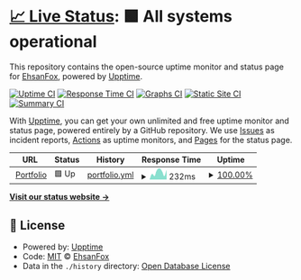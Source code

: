 # [📈 Live Status](https://ehsanfox.github.io/status): <!--live status--> **🟩 All systems operational**

This repository contains the open-source uptime monitor and status page for [EhsanFox](ehsan.js.org), powered by [Upptime](https://github.com/upptime/upptime).

[![Uptime CI](https://github.com/ehsanfox/status/workflows/Uptime%20CI/badge.svg)](https://github.com/ehsanfox/status/actions?query=workflow%3A%22Uptime+CI%22)
[![Response Time CI](https://github.com/ehsanfox/status/workflows/Response%20Time%20CI/badge.svg)](https://github.com/ehsanfox/status/actions?query=workflow%3A%22Response+Time+CI%22)
[![Graphs CI](https://github.com/ehsanfox/status/workflows/Graphs%20CI/badge.svg)](https://github.com/ehsanfox/status/actions?query=workflow%3A%22Graphs+CI%22)
[![Static Site CI](https://github.com/ehsanfox/status/workflows/Static%20Site%20CI/badge.svg)](https://github.com/ehsanfox/status/actions?query=workflow%3A%22Static+Site+CI%22)
[![Summary CI](https://github.com/ehsanfox/status/workflows/Summary%20CI/badge.svg)](https://github.com/ehsanfox/status/actions?query=workflow%3A%22Summary+CI%22)

With [Upptime](https://upptime.js.org), you can get your own unlimited and free uptime monitor and status page, powered entirely by a GitHub repository. We use [Issues](https://github.com/ehsanfox/status/issues) as incident reports, [Actions](https://github.com/ehsanfox/status/actions) as uptime monitors, and [Pages](https://ehsanfox.github.io/status) for the status page.

<!--start: status pages-->
<!-- This summary is generated by Upptime (https://github.com/upptime/upptime) -->
<!-- Do not edit this manually, your changes will be overwritten -->
<!-- prettier-ignore -->
| URL | Status | History | Response Time | Uptime |
| --- | ------ | ------- | ------------- | ------ |
| <img alt="" src="https://ehsan.js.org/favicon.ico" height="13"> [Portfolio](https://ehsan.js.org) | 🟩 Up | [portfolio.yml](https://github.com/EhsanFox/status/commits/HEAD/history/portfolio.yml) | <details><summary><img alt="Response time graph" src="./graphs/portfolio/response-time-week.png" height="20"> 232ms</summary><br><a href="https://status.ehsang.ir/history/portfolio"><img alt="Response time 186" src="https://img.shields.io/endpoint?url=https%3A%2F%2Fraw.githubusercontent.com%2FEhsanFox%2Fstatus%2FHEAD%2Fapi%2Fportfolio%2Fresponse-time.json"></a><br><a href="https://status.ehsang.ir/history/portfolio"><img alt="24-hour response time 246" src="https://img.shields.io/endpoint?url=https%3A%2F%2Fraw.githubusercontent.com%2FEhsanFox%2Fstatus%2FHEAD%2Fapi%2Fportfolio%2Fresponse-time-day.json"></a><br><a href="https://status.ehsang.ir/history/portfolio"><img alt="7-day response time 232" src="https://img.shields.io/endpoint?url=https%3A%2F%2Fraw.githubusercontent.com%2FEhsanFox%2Fstatus%2FHEAD%2Fapi%2Fportfolio%2Fresponse-time-week.json"></a><br><a href="https://status.ehsang.ir/history/portfolio"><img alt="30-day response time 200" src="https://img.shields.io/endpoint?url=https%3A%2F%2Fraw.githubusercontent.com%2FEhsanFox%2Fstatus%2FHEAD%2Fapi%2Fportfolio%2Fresponse-time-month.json"></a><br><a href="https://status.ehsang.ir/history/portfolio"><img alt="1-year response time 197" src="https://img.shields.io/endpoint?url=https%3A%2F%2Fraw.githubusercontent.com%2FEhsanFox%2Fstatus%2FHEAD%2Fapi%2Fportfolio%2Fresponse-time-year.json"></a></details> | <details><summary><a href="https://status.ehsang.ir/history/portfolio">100.00%</a></summary><a href="https://status.ehsang.ir/history/portfolio"><img alt="All-time uptime 99.98%" src="https://img.shields.io/endpoint?url=https%3A%2F%2Fraw.githubusercontent.com%2FEhsanFox%2Fstatus%2FHEAD%2Fapi%2Fportfolio%2Fuptime.json"></a><br><a href="https://status.ehsang.ir/history/portfolio"><img alt="24-hour uptime 100.00%" src="https://img.shields.io/endpoint?url=https%3A%2F%2Fraw.githubusercontent.com%2FEhsanFox%2Fstatus%2FHEAD%2Fapi%2Fportfolio%2Fuptime-day.json"></a><br><a href="https://status.ehsang.ir/history/portfolio"><img alt="7-day uptime 100.00%" src="https://img.shields.io/endpoint?url=https%3A%2F%2Fraw.githubusercontent.com%2FEhsanFox%2Fstatus%2FHEAD%2Fapi%2Fportfolio%2Fuptime-week.json"></a><br><a href="https://status.ehsang.ir/history/portfolio"><img alt="30-day uptime 100.00%" src="https://img.shields.io/endpoint?url=https%3A%2F%2Fraw.githubusercontent.com%2FEhsanFox%2Fstatus%2FHEAD%2Fapi%2Fportfolio%2Fuptime-month.json"></a><br><a href="https://status.ehsang.ir/history/portfolio"><img alt="1-year uptime 100.00%" src="https://img.shields.io/endpoint?url=https%3A%2F%2Fraw.githubusercontent.com%2FEhsanFox%2Fstatus%2FHEAD%2Fapi%2Fportfolio%2Fuptime-year.json"></a></details>

<!--end: status pages-->

[**Visit our status website →**](https://ehsanfox.github.io/status)

## 📄 License

- Powered by: [Upptime](https://github.com/upptime/upptime)
- Code: [MIT](./LICENSE) © [EhsanFox](ehsan.js.org)
- Data in the `./history` directory: [Open Database License](https://opendatacommons.org/licenses/odbl/1-0/)
